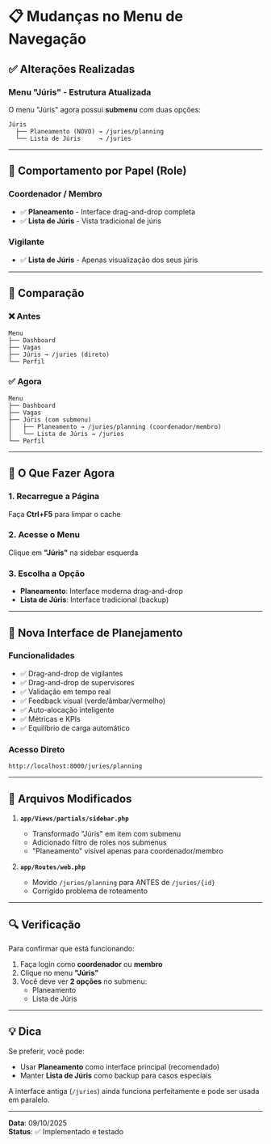 # 📋 Mudanças no Menu de Navegação

## ✅ Alterações Realizadas

### Menu "Júris" - Estrutura Atualizada

O menu "Júris" agora possui **submenu** com duas opções:

```
Júris
  ├── Planeamento (NOVO) → /juries/planning
  └── Lista de Júris     → /juries
```

---

## 🎯 Comportamento por Papel (Role)

### Coordenador / Membro
- ✅ **Planeamento** - Interface drag-and-drop completa
- ✅ **Lista de Júris** - Vista tradicional de júris

### Vigilante
- ✅ **Lista de Júris** - Apenas visualização dos seus júris

---

## 🔄 Comparação

### ❌ Antes
```
Menu
├── Dashboard
├── Vagas
├── Júris → /juries (direto)
└── Perfil
```

### ✅ Agora
```
Menu
├── Dashboard
├── Vagas
├── Júris (com submenu)
│   ├── Planeamento → /juries/planning (coordenador/membro)
│   └── Lista de Júris → /juries
└── Perfil
```

---

## 📍 O Que Fazer Agora

### 1. Recarregue a Página
Faça **Ctrl+F5** para limpar o cache

### 2. Acesse o Menu
Clique em **"Júris"** na sidebar esquerda

### 3. Escolha a Opção
- **Planeamento**: Interface moderna drag-and-drop
- **Lista de Júris**: Interface tradicional (backup)

---

## 🚀 Nova Interface de Planejamento

### Funcionalidades
- ✅ Drag-and-drop de vigilantes
- ✅ Drag-and-drop de supervisores
- ✅ Validação em tempo real
- ✅ Feedback visual (verde/âmbar/vermelho)
- ✅ Auto-alocação inteligente
- ✅ Métricas e KPIs
- ✅ Equilíbrio de carga automático

### Acesso Direto
```
http://localhost:8000/juries/planning
```

---

## 📝 Arquivos Modificados

1. **`app/Views/partials/sidebar.php`**
   - Transformado "Júris" em item com submenu
   - Adicionado filtro de roles nos submenus
   - "Planeamento" visível apenas para coordenador/membro

2. **`app/Routes/web.php`**
   - Movido `/juries/planning` para ANTES de `/juries/{id}`
   - Corrigido problema de roteamento

---

## 🔍 Verificação

Para confirmar que está funcionando:

1. Faça login como **coordenador** ou **membro**
2. Clique no menu **"Júris"**
3. Você deve ver **2 opções** no submenu:
   - Planeamento
   - Lista de Júris

---

## 💡 Dica

Se preferir, você pode:
- Usar **Planeamento** como interface principal (recomendado)
- Manter **Lista de Júris** como backup para casos especiais

A interface antiga (`/juries`) ainda funciona perfeitamente e pode ser usada em paralelo.

---

**Data**: 09/10/2025  
**Status**: ✅ Implementado e testado
